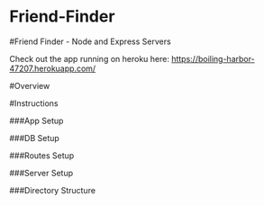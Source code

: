 # Friend-Finder

#Friend Finder - Node and Express Servers

Check out the app running on heroku here: https://boiling-harbor-47207.herokuapp.com/

#Overview


#Instructions

###App Setup


###DB Setup


###Routes Setup

###Server Setup


###Directory Structure






